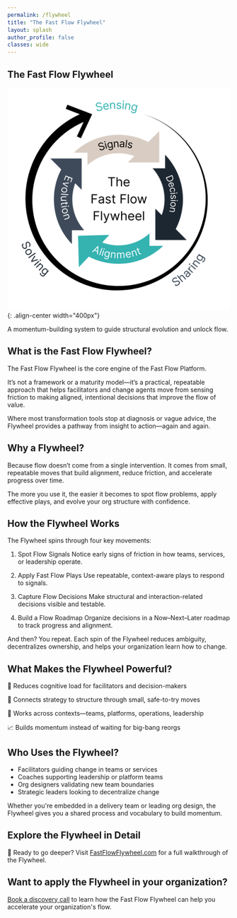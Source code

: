 ```yaml
---
permalink: /flywheel
title: "The Fast Flow Flywheel"
layout: splash
author_profile: false
classes: wide
---
```


## The Fast Flow Flywheel

![The Fast Flow Flywheel](/assets/images/fast-flow-flywheel.png){: .align-center width="400px"}

A momentum-building system to guide structural evolution and unlock flow.

## What is the Fast Flow Flywheel?

The Fast Flow Flywheel is the core engine of the Fast Flow Platform.

It’s not a framework or a maturity model—it’s a practical, repeatable approach that helps facilitators and change agents move   from sensing friction to making aligned, intentional decisions that improve the flow of value.

Where most transformation tools stop at diagnosis or vague advice, the Flywheel provides a pathway from insight to action—again and again.

## Why a Flywheel?

Because flow doesn’t come from a single intervention.
It comes from small, repeatable moves that build alignment, reduce friction, and accelerate progress over time.

The more you use it, the easier it becomes to spot flow problems, apply effective plays, and evolve your org structure with confidence.

## How the Flywheel Works

The Flywheel spins through four key movements:

1. Spot Flow Signals
Notice early signs of friction in how teams, services, or leadership operate.

1. Apply Fast Flow Plays
Use repeatable, context-aware plays to respond to signals.

1. Capture Flow Decisions
Make structural and interaction-related decisions visible and testable.

1. Build a Flow Roadmap
Organize decisions in a Now–Next–Later roadmap to track progress and alignment.

And then? You repeat.
Each spin of the Flywheel reduces ambiguity, decentralizes ownership, and helps your organization learn how to change.

## What Makes the Flywheel Powerful?

🧠 Reduces cognitive load for facilitators and decision-makers

🧩 Connects strategy to structure through small, safe-to-try moves

🔁 Works across contexts—teams, platforms, operations, leadership

📈 Builds momentum instead of waiting for big-bang reorgs

## Who Uses the Flywheel?

- Facilitators guiding change in teams or services
- Coaches supporting leadership or platform teams
- Org designers validating new team boundaries
- Strategic leaders looking to decentralize change

Whether you're embedded in a delivery team or leading org design, the Flywheel gives you a shared process and vocabulary to build momentum.

## Explore the Flywheel in Detail

🔗 Ready to go deeper?
Visit [FastFlowFlywheel.com](https://fastflowflywheel.com) for a full walkthrough of the Flywheel.

## Want to apply the Flywheel in your organization?

[Book a discovery call](/contact) to learn how the Fast Flow Flywheel can help you accelerate your organization's flow.
